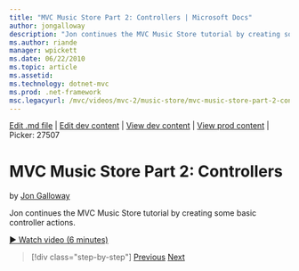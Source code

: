 ```yaml
---
title: "MVC Music Store Part 2: Controllers | Microsoft Docs"
author: jongalloway
description: "Jon continues the MVC Music Store tutorial by creating some basic controller actions."
ms.author: riande
manager: wpickett
ms.date: 06/22/2010
ms.topic: article
ms.assetid: 
ms.technology: dotnet-mvc
ms.prod: .net-framework
msc.legacyurl: /mvc/videos/mvc-2/music-store/mvc-music-store-part-2-controllers
---
```

[Edit .md file](C:\Projects\msc\dev\Msc.Www\Web.ASP\App_Data\github\mvc\videos\mvc-2\music-store\mvc-music-store-part-2-controllers.md) | [Edit dev content](http://www.aspdev.net/umbraco#/content/content/edit/26716) | [View dev content](http://docs.aspdev.net/tutorials/mvc/videos/mvc-2/music-store/mvc-music-store-part-2-controllers.html) | [View prod content](http://www.asp.net/mvc/videos/mvc-2/music-store/mvc-music-store-part-2-controllers) | Picker: 27507

MVC Music Store Part 2: Controllers
====================
by [Jon Galloway](https://github.com/jongalloway)

Jon continues the MVC Music Store tutorial by creating some basic controller actions.

[&#9654; Watch video (6 minutes)](https://channel9.msdn.com/Blogs/ASP-NET-Site-Videos/mvc-music-store-part-2-controllers)

>[!div class="step-by-step"] [Previous](mvc-music-store-part-1-intro-tools-and-project-structure.md) [Next](mvc-music-store-part-3-views-and-viewmodels.md)